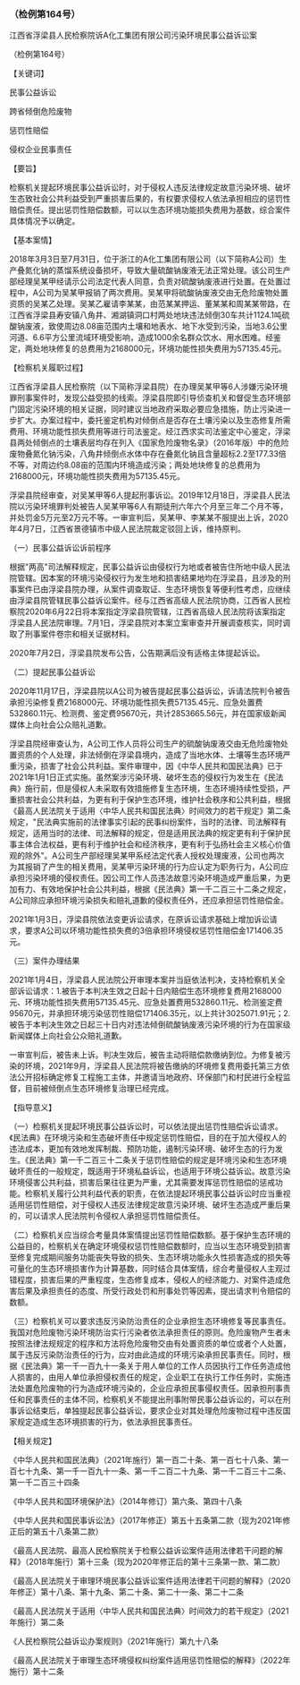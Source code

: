 ### （检例第164号）
江西省浮梁县人民检察院诉A化工集团有限公司污染环境民事公益诉讼案

（检例第164号）

【关键词】

民事公益诉讼

跨省倾倒危险废物

惩罚性赔偿

侵权企业民事责任

【要旨】

检察机关提起环境民事公益诉讼时，对于侵权人违反法律规定故意污染环境、破坏生态致社会公共利益受到严重损害后果的，有权要求侵权人依法承担相应的惩罚性赔偿责任。提出惩罚性赔偿数额，可以以生态环境功能损失费用为基数，综合案件具体情况予以确定。

【基本案情】

2018年3月3日至7月31日，位于浙江的A化工集团有限公司（以下简称A公司）生产叠氮化钠的蒸馏系统设备损坏，导致大量硫酸钠废液无法正常处理。该公司生产部经理吴某甲经请示公司法定代表人同意，负责对硫酸钠废液进行处置。在处置过程中，A公司为吴某甲报销了两次费用。吴某甲将硫酸钠废液交由无危险废物处置资质的吴某乙处理。吴某乙雇请李某某，由范某某押运、董某某和周某某带路，在江西省浮梁县寿安镇八角井、湘湖镇洞口村两处地块违法倾倒30车共计1124.1吨硫酸钠废液，致使周边8.08亩范围内土壤和地表水、地下水受到污染，当地3.6公里河道、6.6平方公里流域环境受影响，造成1000余名群众饮水、用水困难。经鉴定，两处地块修复的总费用为2168000元，环境功能性损失费用为57135.45元。

【检察机关履职过程】

江西省浮梁县人民检察院（以下简称浮梁县院）在办理吴某甲等6人涉嫌污染环境罪刑事案件时，发现公益受损的线索。浮梁县院即引导侦查机关和督促生态环境部门固定污染环境的相关证据，同时建议当地政府采取必要应急措施，防止污染进一步扩大。办案过程中，委托鉴定机构对倾倒点是否存在土壤污染以及生态修复所需费用、环境功能性损失费用等进行司法鉴定。经江西求实司法鉴定中心鉴定，浮梁县两处倾倒点的土壤表层均存在列入《国家危险废物名录》（2016年版）中的危险废物叠氮化钠污染，八角井倾倒点水体中存在叠氮化钠且含量超标2.2至177.33倍不等，对周边约8.08亩的范围内环境造成污染；两处地块修复的总费用为2168000元，环境功能性损失费用为57135.45元。

浮梁县院经审查，对吴某甲等6人提起刑事诉讼。2019年12月18日，浮梁县人民法院以污染环境罪判处被告人吴某甲等6人有期徒刑六年六个月至三年二个月不等，并处罚金5万元至2万元不等。一审宣判后，吴某甲、李某某不服提出上诉，2020年4月7日，江西省景德镇市中级人民法院裁定驳回上诉，维持原判。

（一）民事公益诉讼诉前程序

根据"两高"司法解释规定，民事公益诉讼由侵权行为地或者被告住所地中级人民法院管辖。因本案的环境污染侵权行为发生地和损害结果地均在浮梁县，且涉及的刑事案件已由浮梁县院办理，从案件调查取证、生态环境恢复等便利性考虑，应继续由浮梁县院管辖民事公益诉讼案件。经与江西省高级人民法院协商，江西省人民检察院2020年6月22日将本案指定浮梁县院管辖，江西省高级人民法院将该案指定浮梁县人民法院审理。7月1日，浮梁县院对本案立案审查并开展调查核实，同时调取了刑事案件卷宗和相关证据材料。

2020年7月2日，浮梁县院发布公告，公告期满后没有适格主体提起诉讼。

（二）提起民事公益诉讼

2020年11月17日，浮梁县院以A公司为被告提起民事公益诉讼，诉请法院判令被告承担污染修复费2168000元、环境功能性损失费57135.45元、应急处置费532860.11元、检测费、鉴定费95670元，共计2853665.56元，并在国家级新闻媒体上向社会公众赔礼道歉。

浮梁县院经审查认为，A公司工作人员将公司生产的硫酸钠废液交由无危险废物处置资质的个人处理，非法倾倒在浮梁县境内，造成了当地水体、土壤等生态环境严重污染，损害了社会公共利益。案件审理中，因《中华人民共和国民法典》已于2021年1月1日正式实施。虽然案涉污染环境、破坏生态的侵权行为发生在《民法典》施行前，但是侵权人未采取有效措施修复生态环境，生态环境持续性受损，严重损害社会公共利益，为更有利于保护生态环境，维护社会秩序和公共利益，根据《最高人民法院关于适用〈中华人民共和国民法典〉时间效力的若干规定》第二条规定，"民法典实施前的法律事实引起的民事纠纷案件，当时的法律、司法解释有规定，适用当时的法律、司法解释的规定，但是适用民法典的规定更有利于保护民事主体合法权益，更有利于维护社会和经济秩序，更有利于弘扬社会主义核心价值观的除外"。A公司生产部经理吴某甲系经法定代表人授权处理废液，公司也两次为其报销了产生的相关费用，吴某甲污染环境的行为应认定为职务行为，A公司应承担污染环境的侵权责任。因公司工作人员违法故意污染环境造成严重后果，为更加有力、有效地保护社会公共利益，根据《民法典》第一千二百三十二条之规定，A公司除应承担环境污染损失和赔礼道歉的侵权责任外，还应承担惩罚性赔偿金。

2021年1月3日，浮梁县院依法变更诉讼请求，在原诉讼请求基础上增加诉讼请求，要求A公司以环境功能性损失费的3倍承担环境侵权惩罚性赔偿金171406.35元。

（三）案件办理结果

2021年1月4日，浮梁县人民法院公开审理本案并当庭依法判决，支持检察机关全部诉讼请求：1.被告于本判决生效之日起十日内赔偿生态环境修复费用2168000元、环境功能性损失费用57135.45元、应急处置费用532860.11元、检测鉴定费95670元，并承担环境污染惩罚性赔偿171406.35元，以上共计3025071.91元；2.被告于本判决生效之日起三十日内对违法倾倒硫酸钠废液污染环境的行为在国家级新闻媒体上向社会公众赔礼道歉。

一审宣判后，被告未上诉。判决生效后，被告主动将赔偿款缴纳到位。为修复被污染的环境，2021年9月，浮梁县人民法院将被告缴纳的环境修复费用委托第三方依法公开招标确定修复工程施工主体，并邀请当地政府、环保部门和村民进行全程监督，目前被倾倒点生态环境修复治理已经完成。

【指导意义】

（一）检察机关提起环境民事公益诉讼时，可以依法提出惩罚性赔偿诉讼请求。《民法典》在环境污染和生态破坏责任中规定惩罚性赔偿，目的在于加大侵权人的违法成本，更加有效地发挥制裁、预防功能，遏制污染环境、破坏生态的行为发生。《民法典》第一千二百三十二条关于惩罚性赔偿的规定是环境污染和生态环境破坏责任的一般规定，既适用于环境私益诉讼，也适用于环境公益诉讼。故意污染环境侵害公共利益，损害后果往往更为严重，尤其需要发挥惩罚性赔偿的惩戒功能。检察机关履行公共利益代表的职责，在依法提起环境民事公益诉讼时应当重视适用惩罚性赔偿，对于侵权人违反法律规定故意污染环境、破坏生态造成严重后果的，可以请求人民法院判令侵权人承担惩罚性赔偿责任。

（二）检察机关应当综合考量具体案情提出惩罚性赔偿数额。基于保护生态环境的公益目的，检察机关在确定环境侵权惩罚性赔偿数额时，应当以生态环境受到损害至修复完成期间服务功能丧失导致的损失、生态环境功能永久性损害造成的损失等可量化的生态环境损害作为计算基数，同时结合具体案情，综合考量侵权人主观过错程度，损害后果的严重程度，生态修复成本，侵权人的经济能力、对案件造成危害后果及承担责任的态度、所受行政处罚和刑事处罚等因素，提出请求判令赔偿的数额。

（三）检察机关可以要求违反污染防治责任的企业承担生态环境修复等民事责任。我国对危险废物污染环境防治实行污染者依法承担责任的原则。危险废物产生者未按照法律法规规定的程序和方法将危险废物交由有处置资质的单位或者个人处置，属于违反污染防治责任的行为，应对由此造成的环境污染承担民事责任。同时，根据《民法典》第一千一百九十一条关于用人单位的工作人员因执行工作任务造成他人损害的，由用人单位承担侵权责任的规定，企业职工在执行工作任务时，实施违法处置危险废物的行为造成环境污染的，企业应承担民事侵权责任。因承担刑事责任和民事责任的主体不同，检察机关不能提出刑事附带民事公益诉讼的，可以在刑事诉讼结束后，单独提起民事公益诉讼，要求企业对其处理危险废物过程中违反国家规定造成生态环境损害的行为，依法承担民事责任。

【相关规定】

《中华人民共和国民法典》（2021年施行）第一百二十条、第一百七十八条、第一百七十九条、第一千一百九十一条、第一千二百二十九条、第一千二百三十二条、第一千二百三十四条

《中华人民共和国环境保护法》（2014年修订）第六条、第四十八条

《中华人民共和国民事诉讼法》（2017年修正）第五十五条第二款（现为2021年修正后的第五十八条第二款）

《最高人民法院、最高人民检察院关于检察公益诉讼案件适用法律若干问题的解释》（2018年施行）第十三条（现为2020年修正后的第十三条第一款、第二款）

《最高人民法院关于审理环境民事公益诉讼案件适用法律若干问题的解释》（2020年修正）第十八条、第十九条、第二十条、第二十一条、第二十二条

《最高人民法院关于适用〈中华人民共和国民法典〉时间效力的若干规定》（2021年施行）第二条

《人民检察院公益诉讼办案规则》（2021年施行）第九十八条

《最高人民法院关于审理生态环境侵权纠纷案件适用惩罚性赔偿的解释》（2022年施行）第十二条
